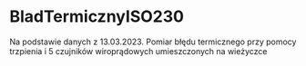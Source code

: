 # BladTermicznyISO230
Na podstawie danych z 13.03.2023.
Pomiar błędu termicznego przy pomocy trzpienia i 5 czujników wiroprądowych umieszczonych na wieżyczce
